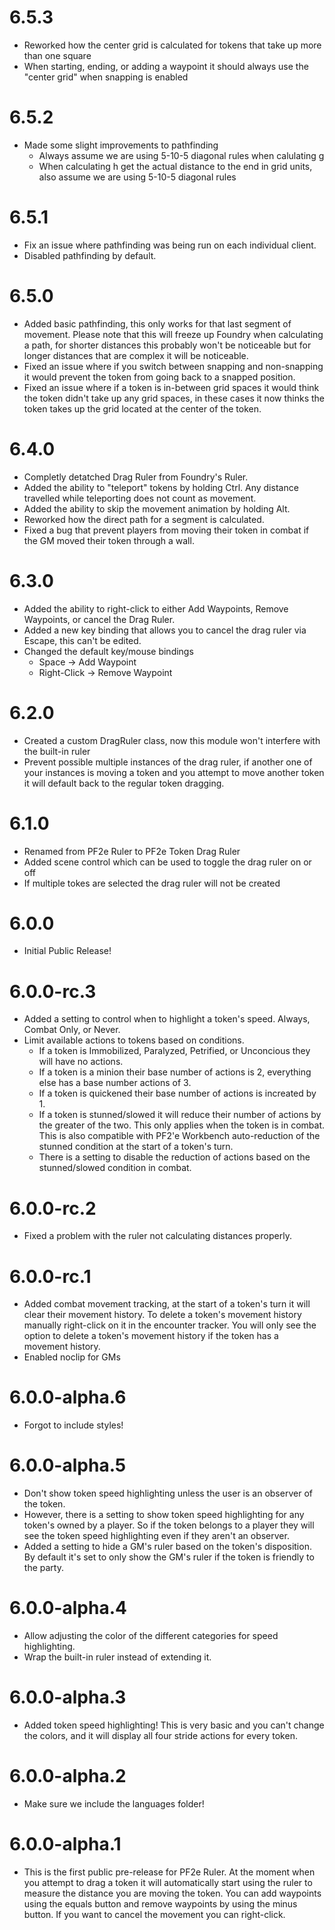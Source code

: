 # 6.5.3

- Reworked how the center grid is calculated for tokens that take up more than one square
- When starting, ending, or adding a waypoint it should always use the "center grid" when snapping is enabled

# 6.5.2

- Made some slight improvements to pathfinding
  - Always assume we are using 5-10-5 diagonal rules when calulating g
  - When calculating h get the actual distance to the end in grid units, also assume we are using 5-10-5 diagonal rules

# 6.5.1

- Fix an issue where pathfinding was being run on each individual client.
- Disabled pathfinding by default.

# 6.5.0

- Added basic pathfinding, this only works for that last segment of movement. Please note that this will freeze up Foundry when calculating a path, for shorter distances this probably won't be noticeable but for longer distances that are complex it will be noticeable.
- Fixed an issue where if you switch between snapping and non-snapping it would prevent the token from going back to a snapped position.
- Fixed an issue where if a token is in-between grid spaces it would think the token didn't take up any grid spaces, in these cases it now thinks the token takes up the grid located at the center of the token.

# 6.4.0

- Completly detatched Drag Ruler from Foundry's Ruler.
- Added the ability to "teleport" tokens by holding Ctrl. Any distance travelled while teleporting does not count as movement.
- Added the ability to skip the movement animation by holding Alt.
- Reworked how the direct path for a segment is calculated.
- Fixed a bug that prevent players from moving their token in combat if the GM moved their token through a wall.

# 6.3.0

- Added the ability to right-click to either Add Waypoints, Remove Waypoints, or cancel the Drag Ruler.
- Added a new key binding that allows you to cancel the drag ruler via Escape, this can't be edited.
- Changed the default key/mouse bindings
  - Space -> Add Waypoint
  - Right-Click -> Remove Waypoint

# 6.2.0

- Created a custom DragRuler class, now this module won't interfere with the built-in ruler
- Prevent possible multiple instances of the drag ruler, if another one of your instances is moving a token and you attempt to move another token it will default back to the regular token dragging.

# 6.1.0

- Renamed from PF2e Ruler to PF2e Token Drag Ruler
- Added scene control which can be used to toggle the drag ruler on or off
- If multiple tokes are selected the drag ruler will not be created

# 6.0.0

- Initial Public Release!

# 6.0.0-rc.3

- Added a setting to control when to highlight a token's speed. Always, Combat Only, or Never.
- Limit available actions to tokens based on conditions.
  - If a token is Immobilized, Paralyzed, Petrified, or Unconcious they will have no actions.
  - If a token is a minion their base number of actions is 2, everything else has a base number actions of 3.
  - If a token is quickened their base number of actions is increated by 1.
  - If a token is stunned/slowed it will reduce their number of actions by the greater of the two. This only applies when the token is in combat. This is also compatible with PF2'e Workbench auto-reduction of the stunned condition at the start of a token's turn.
  - There is a setting to disable the reduction of actions based on the stunned/slowed condition in combat.

# 6.0.0-rc.2

- Fixed a problem with the ruler not calculating distances properly.

# 6.0.0-rc.1

- Added combat movement tracking, at the start of a token's turn it will clear their movement history. To delete a token's movement history manually right-click on it in the encounter tracker. You will only see the option to delete a token's movement history if the token has a movement history.
- Enabled noclip for GMs

# 6.0.0-alpha.6

- Forgot to include styles!

# 6.0.0-alpha.5

- Don't show token speed highlighting unless the user is an observer of the token.
- However, there is a setting to show token speed highlighting for any token's owned by a player. So if the token belongs to a player they will see the token speed highlighting even if they aren't an observer.
- Added a setting to hide a GM's ruler based on the token's disposition. By default it's set to only show the GM's ruler if the token is friendly to the party.

# 6.0.0-alpha.4

- Allow adjusting the color of the different categories for speed highlighting.
- Wrap the built-in ruler instead of extending it.

# 6.0.0-alpha.3

- Added token speed highlighting! This is very basic and you can't change the colors, and it will display all four stride actions for every token.

# 6.0.0-alpha.2

- Make sure we include the languages folder!

# 6.0.0-alpha.1

- This is the first public pre-release for PF2e Ruler. At the moment when you attempt to drag a  token it will automatically start using the ruler to measure the distance you are moving the token. You can add waypoints using the equals button and remove waypoints by using the minus button. If you want to cancel the movement you can right-click.